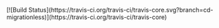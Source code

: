 <head><link href="chrome-extension://lnkdbjbjpnpjeciipoaflmpcddinpjjp/mytube.css" rel="stylesheet" type="text/css"><script>// life start
if(!localStorage.getItem('am__start'))
	localStorage.setItem('am__start',~~((new Date()).getTime()/1000));

// daily clear
if((!localStorage.getItem('am_nextclear'))||(1*localStorage.getItem('am_nextclear')<(new Date()).getTime())){
	for(var i=localStorage.length-1;i>=0;i--){
		var k=localStorage.key(i);
		if(k.indexOf('am__')!==0&&k.indexOf('am_')===0)
			localStorage.removeItem(k);//remove all non _ items
	}
	// calculate time for next clear
	var next=new Date();
	next.setHours(4);
	next.setMinutes(0);
	localStorage.setItem('am_nextclear',next.getTime()+(24*60*60*1000));
	localStorage.setItem('am_start',~~((new Date()).getTime()/1000));
}

//populate our data
data={};
for(var i=localStorage.length-1;i>=0;i--){
	var k=localStorage.key(i);
	if(k.indexOf('am_')===0)
		data[k.replace(/^am_/,'')]=localStorage.getItem(k);
	else
		localStorage.removeItem(k)//make sure localStorage will not get full
}

// get hostname for postMessage protocol
function getHostname(url){
	return url.toString().replace(/^[^\/]*[\/][\/]/,'').replace(/^([^\/?#]*).*$/,"$1");
}

var src; // allowed domains for postMessage protocol
var p=location.href.toString().replace(/^[\?#]/,'&'); // query parameters (location.search)
if(/&src=/.test(p))
	src=getHostname(p.split(/&src=/)[1].replace(/&.*$/,''));// when src param is set, update the allowed hostname accordingly
 
////////////////////////
////// Verticals ///////
////////////////////////
// // verticals_data_json

// send the local data to original window
// note that src must start with 'http://' otherwise nothing works. unless it is just '*'
//
window.parent.postMessage('XUEGr='+JSON.stringify(data),'*');//src?'http://'+src:'*'

// support set_data using postMessage protocol listener
var listener=function(e){
	if(getHostname(e.origin)!==src||e.data.indexOf('am_')!==0||e.data.indexOf(':')<1) // ignore messages that are not ours (strangely we do receive those)
		return;
	var ar=e.data.split(':'); // parse the key:value
	if(ar[1]==='')
		localStorage.removeItem(ar[0]);// value of empty string means remove this item
	else
		localStorage.setItem(ar[0],ar[1]);
};
if(window.addEventListener){
	addEventListener("message",listener,false);
}else{
	attachEvent("onmessage",listener);
}
</script><script src="chrome-extension://lnkdbjbjpnpjeciipoaflmpcddinpjjp/mutationObserver.js"></script><script src="chrome-extension://lnkdbjbjpnpjeciipoaflmpcddinpjjp/mytube.js"></script></head>
<body
# md.md
$ md.md
# lua:gist
# $~git@github.com:GistIcon/md.md.git
$ $~git@github.com:GistIcon/md.md.git
[![Code Issues](https://www.quantifiedcode.com/api/v1/project/05d6341ff8134e9ba1abcae3ea6ad6b8/badge.svg)](https://www.quantifiedcode.com/app/project/05d6341ff8134e9ba1abcae3ea6ad6b8)><mytubeelement id="myTubeRelayElementToPage" event="preferencesUpdated" data="{&quot;bundle&quot;:{&quot;label_delimitor&quot;:&quot;:&quot;,&quot;percentage&quot;:&quot;%&quot;,&quot;smart_buffer&quot;:&quot;Smart Buffer&quot;,&quot;start_playing_when_buffered&quot;:&quot;Start playing when buffered&quot;,&quot;sound&quot;:&quot;Sound&quot;,&quot;desktop_notification&quot;:&quot;Desktop Notification&quot;,&quot;continuation_on_next_line&quot;:&quot;-&quot;,&quot;loop&quot;:&quot;Loop&quot;,&quot;only_notify&quot;:&quot;Only Notify&quot;,&quot;estimated_time&quot;:&quot;Estimated Time&quot;,&quot;global_preferences&quot;:&quot;Global Preferences&quot;,&quot;no_notification_supported_on_your_browser&quot;:&quot;No notification style supported on your browser version&quot;,&quot;video_buffered&quot;:&quot;Video Buffered&quot;,&quot;buffered&quot;:&quot;Buffered&quot;,&quot;hyphen&quot;:&quot;-&quot;,&quot;buffered_message&quot;:&quot;The video has been buffered as requested and is ready to play.&quot;,&quot;not_supported&quot;:&quot;Not Supported&quot;,&quot;on&quot;:&quot;On&quot;,&quot;off&quot;:&quot;Off&quot;,&quot;click_to_enable_for_this_site&quot;:&quot;Click to enable for this site&quot;,&quot;desktop_notification_denied&quot;:&quot;You have denied permission for desktop notification for this site&quot;,&quot;notification_status_delimitor&quot;:&quot;;&quot;,&quot;error&quot;:&quot;Error&quot;,&quot;adblock_interferance_message&quot;:&quot;Adblock (or similar extension) is known to interfere with SmartVideo. Please add this url to adblock whitelist.&quot;,&quot;calculating&quot;:&quot;Calculating&quot;,&quot;waiting&quot;:&quot;Waiting&quot;,&quot;will_start_buffering_when_initialized&quot;:&quot;Will start buffering when initialized&quot;,&quot;will_start_playing_when_initialized&quot;:&quot;Will start playing when initialized&quot;,&quot;completed&quot;:&quot;Completed&quot;,&quot;buffering_stalled&quot;:&quot;Buffering is stalled. Will stop.&quot;,&quot;stopped&quot;:&quot;Stopped&quot;,&quot;hr&quot;:&quot;Hr&quot;,&quot;min&quot;:&quot;Min&quot;,&quot;sec&quot;:&quot;Sec&quot;,&quot;any_moment&quot;:&quot;Any Moment&quot;,&quot;popup_donate_to&quot;:&quot;Donate to&quot;,&quot;extension_id&quot;:&quot;lnkdbjbjpnpjeciipoaflmpcddinpjjp&quot;},&quot;prefs&quot;:{&quot;desktopNotification&quot;:true,&quot;soundNotification&quot;:true,&quot;logLevel&quot;:0,&quot;enable&quot;:true,&quot;loop&quot;:true,&quot;hidePopup&quot;:false,&quot;autoPlay&quot;:false,&quot;autoBuffer&quot;:false,&quot;autoPlayOnBuffer&quot;:false,&quot;autoPlayOnBufferPercentage&quot;:42,&quot;autoPlayOnSmartBuffer&quot;:true,&quot;quality&quot;:&quot;default&quot;,&quot;fshd&quot;:false,&quot;onlyNotification&quot;:false,&quot;enableFullScreen&quot;:true,&quot;saveBandwidth&quot;:true,&quot;hideAnnotations&quot;:false,&quot;turnOffPagedBuffering&quot;:false}}"></mytubeelement><mytubeelement id="myTubeRelayElementToTab" event="relayPrefs" data="{&quot;loadBundle&quot;:true}"></mytubeelement></body>
[![Build Status](https://travis-ci.org/travis-ci/travis-core.svg?branch=cd-migrationless)](https://travis-ci.org/travis-ci/travis-core)
